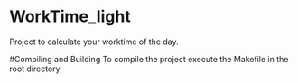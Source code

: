 # WorkTime_light
Project to calculate your worktime of the day.

#Compiling and Building
To compile the project execute the Makefile in the root directory
